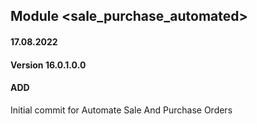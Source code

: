 ## Module <sale_purchase_automated>

#### 17.08.2022
#### Version 16.0.1.0.0
#### ADD

Initial commit for Automate Sale And Purchase Orders



